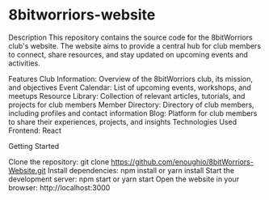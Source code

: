# 8bitworriors-website

Description This repository contains the source code for the 8bitWorriors club's website. The website aims to provide a central hub for club members to connect, share resources, and stay updated on upcoming events and activities.

Features Club Information: Overview of the 8bitWorriors club, its mission, and objectives Event Calendar: List of upcoming events, workshops, and meetups Resource Library: Collection of relevant articles, tutorials, and projects for club members Member Directory: Directory of club members, including profiles and contact information Blog: Platform for club members to share their experiences, projects, and insights Technologies Used Frontend: React

Getting Started

Clone the repository: git clone https://github.com/enoughio/8bitWorriors-Website.git Install dependencies: npm install or yarn install Start the development server: npm start or yarn start Open the website in your browser: http://localhost:3000
